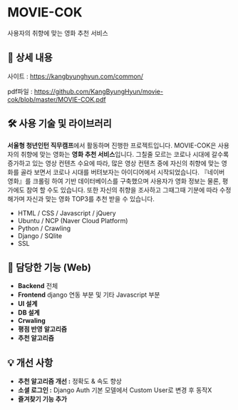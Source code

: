 # MOVIE-COK
사용자의 취향에 맞는 영화 추천 서비스

## 📖 상세 내용
사이트 : https://kangbyunghyun.com/common/

pdf파일 : https://github.com/KangByungHyun/movie-cok/blob/master/MOVIE-COK.pdf

## 🛠️ 사용 기술 및 라이브러리

**서울형 청년인턴 직무캠프**에서 활동하며 진행한 프로젝트입니다. MOVIE-COK은 사용자의 취향에 맞는 영화는 **영화 추천 서비스**입니다. 그칠줄 모르는 코로나 시대에 갈수록 증가하고 있는 영상 컨텐츠 수요에 따라, 많은 영상 컨텐츠 중에 자신의 취향에 맞는 영화를 골라 보면서 코로나 시대를 버텨보자는 아이디어에서 시작되었습니다. 『네이버 영화』를 크롤링 하여 기반 데이터베이스를 구축했으며 사용자가 영화 정보는 물론, 평가에도 참여 할 수도 있습니다. 또한 자신의 취향을 조사하고 그때그때 기분에 따라 수정해가며 자신과 맞는 영화 TOP3를 추천 받을 수 있습니다.

- HTML / CSS / Javascript / jQuery
- Ubuntu / NCP (Naver Cloud Platform)
- Python / Crawling
- Django / SQlite
- SSL

## 📱 담당한 기능 (Web)

- **Backend** 전체
- **Frontend** django 연동 부분 및 기타 Javascript 부분
- **UI 설계**
- **DB 설계**
- **Crwaling**
- **평점 반영 알고리즘**
- **추천 알고리즘**

## 💡 개선 사항

- **추천 알고리즘 개선 :** 정확도 & 속도 향상
- **소셜 로그인 :** Django Auth 기본 모델에서 Custom User로 변경 후 동작X
- **즐겨찾기 기능 추가**
